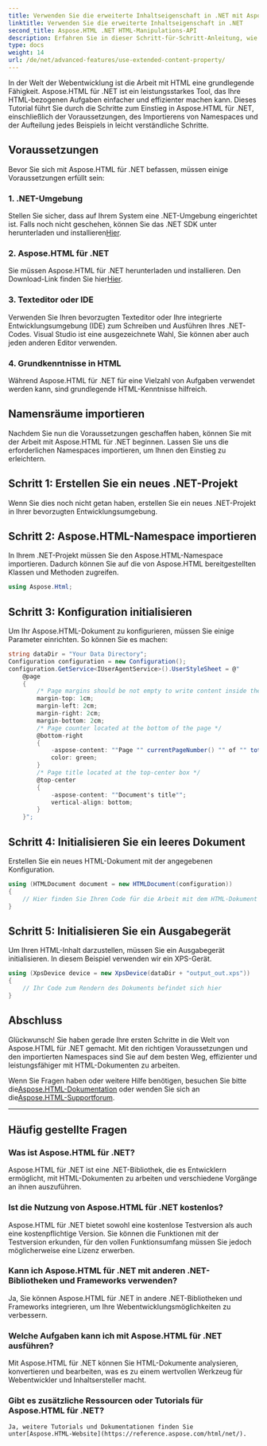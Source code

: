 ```yaml
---
title: Verwenden Sie die erweiterte Inhaltseigenschaft in .NET mit Aspose.HTML
linktitle: Verwenden Sie die erweiterte Inhaltseigenschaft in .NET
second_title: Aspose.HTML .NET HTML-Manipulations-API
description: Erfahren Sie in dieser Schritt-für-Schritt-Anleitung, wie Sie Aspose.HTML für .NET verwenden. Verbessern Sie Ihre HTML-Kenntnisse und optimieren Sie Ihre Webentwicklungsprojekte.
type: docs
weight: 14
url: /de/net/advanced-features/use-extended-content-property/
---
```


In der Welt der Webentwicklung ist die Arbeit mit HTML eine grundlegende Fähigkeit. Aspose.HTML für .NET ist ein leistungsstarkes Tool, das Ihre HTML-bezogenen Aufgaben einfacher und effizienter machen kann. Dieses Tutorial führt Sie durch die Schritte zum Einstieg in Aspose.HTML für .NET, einschließlich der Voraussetzungen, des Importierens von Namespaces und der Aufteilung jedes Beispiels in leicht verständliche Schritte.

## Voraussetzungen

Bevor Sie sich mit Aspose.HTML für .NET befassen, müssen einige Voraussetzungen erfüllt sein:

### 1. .NET-Umgebung

 Stellen Sie sicher, dass auf Ihrem System eine .NET-Umgebung eingerichtet ist. Falls noch nicht geschehen, können Sie das .NET SDK unter herunterladen und installieren[Hier](https://releases.aspose.com/html/net/).

### 2. Aspose.HTML für .NET

 Sie müssen Aspose.HTML für .NET herunterladen und installieren. Den Download-Link finden Sie hier[Hier](https://releases.aspose.com/html/net/).

### 3. Texteditor oder IDE

Verwenden Sie Ihren bevorzugten Texteditor oder Ihre integrierte Entwicklungsumgebung (IDE) zum Schreiben und Ausführen Ihres .NET-Codes. Visual Studio ist eine ausgezeichnete Wahl, Sie können aber auch jeden anderen Editor verwenden.

### 4. Grundkenntnisse in HTML

Während Aspose.HTML für .NET für eine Vielzahl von Aufgaben verwendet werden kann, sind grundlegende HTML-Kenntnisse hilfreich.

## Namensräume importieren

Nachdem Sie nun die Voraussetzungen geschaffen haben, können Sie mit der Arbeit mit Aspose.HTML für .NET beginnen. Lassen Sie uns die erforderlichen Namespaces importieren, um Ihnen den Einstieg zu erleichtern.

## Schritt 1: Erstellen Sie ein neues .NET-Projekt

Wenn Sie dies noch nicht getan haben, erstellen Sie ein neues .NET-Projekt in Ihrer bevorzugten Entwicklungsumgebung.

## Schritt 2: Aspose.HTML-Namespace importieren

In Ihrem .NET-Projekt müssen Sie den Aspose.HTML-Namespace importieren. Dadurch können Sie auf die von Aspose.HTML bereitgestellten Klassen und Methoden zugreifen.

```csharp
using Aspose.Html;
```

## Schritt 3: Konfiguration initialisieren

Um Ihr Aspose.HTML-Dokument zu konfigurieren, müssen Sie einige Parameter einrichten. So können Sie es machen:

```csharp
string dataDir = "Your Data Directory";
Configuration configuration = new Configuration();
configuration.GetService<IUserAgentService>().UserStyleSheet = @"
    @page 
    {
        /* Page margins should be not empty to write content inside the margin-boxes */
        margin-top: 1cm;
        margin-left: 2cm;
        margin-right: 2cm;
        margin-bottom: 2cm;
        /* Page counter located at the bottom of the page */
        @bottom-right
        {
            -aspose-content: ""Page "" currentPageNumber() "" of "" totalPagesNumber();
            color: green;
        }
        /* Page title located at the top-center box */
        @top-center
        {
            -aspose-content: ""Document's title"";
            vertical-align: bottom;
        }    
    }";
```

## Schritt 4: Initialisieren Sie ein leeres Dokument

Erstellen Sie ein neues HTML-Dokument mit der angegebenen Konfiguration.

```csharp
using (HTMLDocument document = new HTMLDocument(configuration))
{
    // Hier finden Sie Ihren Code für die Arbeit mit dem HTML-Dokument
}
```

## Schritt 5: Initialisieren Sie ein Ausgabegerät

Um Ihren HTML-Inhalt darzustellen, müssen Sie ein Ausgabegerät initialisieren. In diesem Beispiel verwenden wir ein XPS-Gerät.

```csharp
using (XpsDevice device = new XpsDevice(dataDir + "output_out.xps"))
{
    // Ihr Code zum Rendern des Dokuments befindet sich hier
}
```

## Abschluss

Glückwunsch! Sie haben gerade Ihre ersten Schritte in die Welt von Aspose.HTML für .NET gemacht. Mit den richtigen Voraussetzungen und den importierten Namespaces sind Sie auf dem besten Weg, effizienter und leistungsfähiger mit HTML-Dokumenten zu arbeiten.

 Wenn Sie Fragen haben oder weitere Hilfe benötigen, besuchen Sie bitte die[Aspose.HTML-Dokumentation](https://reference.aspose.com/html/net/) oder wenden Sie sich an die[Aspose.HTML-Supportforum](https://forum.aspose.com/).

---

## Häufig gestellte Fragen

### Was ist Aspose.HTML für .NET?
   Aspose.HTML für .NET ist eine .NET-Bibliothek, die es Entwicklern ermöglicht, mit HTML-Dokumenten zu arbeiten und verschiedene Vorgänge an ihnen auszuführen.

### Ist die Nutzung von Aspose.HTML für .NET kostenlos?
   Aspose.HTML für .NET bietet sowohl eine kostenlose Testversion als auch eine kostenpflichtige Version. Sie können die Funktionen mit der Testversion erkunden, für den vollen Funktionsumfang müssen Sie jedoch möglicherweise eine Lizenz erwerben.

### Kann ich Aspose.HTML für .NET mit anderen .NET-Bibliotheken und Frameworks verwenden?
   Ja, Sie können Aspose.HTML für .NET in andere .NET-Bibliotheken und Frameworks integrieren, um Ihre Webentwicklungsmöglichkeiten zu verbessern.

### Welche Aufgaben kann ich mit Aspose.HTML für .NET ausführen?
   Mit Aspose.HTML für .NET können Sie HTML-Dokumente analysieren, konvertieren und bearbeiten, was es zu einem wertvollen Werkzeug für Webentwickler und Inhaltsersteller macht.

### Gibt es zusätzliche Ressourcen oder Tutorials für Aspose.HTML für .NET?
    Ja, weitere Tutorials und Dokumentationen finden Sie unter[Aspose.HTML-Website](https://reference.aspose.com/html/net/).

